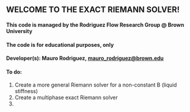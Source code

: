 ## WELCOME TO THE EXACT RIEMANN SOLVER!

#### This code is managed by the Rodriguez Flow Research Group @ Brown University
#### The code is for educational purposes, only

#### Developer(s): Mauro Rodriguez, mauro_rodriguez@brown.edu

#### To do: 
1. Create a more general Riemann solver for a non-constant B (liquid stiffness)
2. Create a multiphase exact Riemann solver
3.


